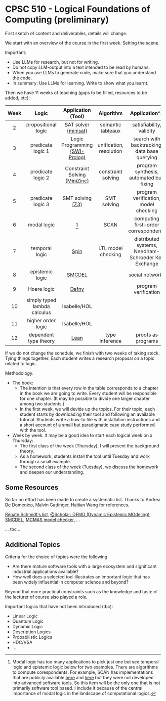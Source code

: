 # CPSC 510 - Logical Foundations of Computing (preliminary)

First sketch of content and deliverables, details will change.

We start with an overview of the course in the first week. Setting the scene. 

Important: 
- Use LLMs for research, but not for writing. 
- Do not copy LLM-output into a text intended to be read by humans. 
- When you use LLMs to generate code, make sure that you understand the code.
- In summary: Use LLMs for learning. Write to show what you learnt.

Then we have 11 weeks of teaching (gaps to be filled, resources to be added, etc):

| Week | Logic | Application (Tool) | Algorithm | Application^2 | Comments | Author |
|:---:|:---:|:---:|:---:|:---:|:---:|:---:|
|2| propositional logic | SAT solver [(minisat)](https://github.com/niklasso/minisat) | semantic tableaux | satisfiability, validity | | Jake |
|3 | predicate logic 1 | Logic Programming [(SWI-Prolog)](https://www.swi-prolog.org/) | unification, resolution | search with backtracking, data base querying | [[1]](https://book.simply-logical.space/src/simply-logical.html), [[2]](https://swish.swi-prolog.org/) | Brandon |
|4| predicate logic 2 | Constraint Solving [(MiniZinc)](https://www.minizinc.org/) | constraint solving | program synthesis, automated bug fixing | | Matthew |
|5| predicate logic 3 | SMT solving [(Z3)](https://github.com/Z3Prover/z3) | SMT solving | program verification, model checking | | Wayne |
|6| modal logic | [^ml] | SCAN | computing first-order correspondents | [[1]](https://rkirsling.github.io/modallogic/), [[2]](https://www.irit.fr/Lotrec/) | |
|7| temporal logic | [Spin](https://spinroot.com/spin/whatispin.html) | LTL model checking | distributed systems, Needham-Schroeder Key Exchange | | Jack |
|8| epistemic logic | [SMCDEL](https://w4eg.de/malvin/illc/smcdelweb/index.html) | | social networks | [[1]](https://vezwork.github.io/modallogic/?model=;AS?formula=_) | John |
|9| Hoare logic | [Dafny](https://github.com/dafny-lang/dafny?tab=readme-ov-file#try-dafny) | | program verification | [[1]](https://dafny.org/dafny/OnlineTutorial/guide), [[2]](https://www.youtube.com/watch?v=oLS_y842fMc), | Alex |
|10| simply typed lambda calculus | Isabelle/HOL | | | | |
|11| higher order logic | Isabelle/HOL | | | | |
|12| dependent type theory | [Lean](https://adam.math.hhu.de/#/g/trequetrum/lean4game-logic) | type inference | proofs as programs | | Khoa |

[^ml]: Modal logic has too many applications to pick just one but see temporal logic and epistemic logic below for two examples. There are algorithms to compute corespondents. For example, SCAN has implementations that are publicly available [here](https://resources.mpi-inf.mpg.de/departments/rg1/software/scan/basic_form.html) and [here](https://resources.mpi-inf.mpg.de/departments/rg1/software/scan/corr_form.html) but they were not developed into advanced software tools. So this item will be the only one that is not primarily software tool based. I include it because of the central importance of modal logic in the landscape of computational logics.

If we do not change the schedule, we finish with two weeks of taking stock. Tying things together. Each student writes a research proposal on a topic related to logic. 

Methodology:
- The book:
  - The intention is that every row in the table corresponds to a chapter in the book we are going to write. Every student will be responsible for one chapter. (It may be possible to divide one larger chapter among two students.) 
  - In the first week, we will devide up the topics. For their topic, each student starts by downloading their tool and following an available tutorial. Students write a how-to file with installation instructions and a short account of a small but paradigmatic case study performed with the tool.
- Week by week. It may be a good idea to start each logical week on a Thursday:
  - The first class of the week (Thursday), I will present the background theory. 
  - As a homework, students install the tool until Tuesday and work through a small example.
  - The second class of the week (Tuesday), we discuss the homework and deepen our understanding.

## Some Resources

So far no effort has been made to create a systematic list. Thanks to Andrea De Domenico, Malvin Gattinger, Haitian Wang for references.

[Renate Schmidt's list](https://www.cs.man.ac.uk/~schmidt/tools/), [@Scholar: DEMO (Dynamic Epistemic MOdeling)](https://scholar.google.nl/scholar?q=DEMO+(Dynamic+Epistemic+MOdeling)&hl=en&as_sdt=0&as_vis=1&oi=scholart), [SMCDEL](https://github.com/jrclogic/SMCDEL), [MCMAS model checker](https://sail.doc.ic.ac.uk/software/mcmas/), ...

... tbc ...

## Additional Topics

Criteria for the choice of topics were the following.

- Are there mature software tools with a large ecosystem and significant industrial applications available?
- How well does a selected tool illustrates an important logic that has been widely influential in computer science and beyond?

Beyond that more practical constraints such as the knowledge and taste of the lecturer of course also played a role.

Important logics that have not been introduced (tbc):

- Linear Logic
- Quantum Logic
- Dynamic Logic
- Description Logics
- Probabilistic Logics
- HDC/VSA
- ...
